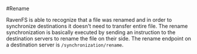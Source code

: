 ﻿#Rename

RavenFS is able to recognize that a file was renamed and in order to synchronize destinations it doesn't need to transfer entire file. The rename synchronization is basically executed by sending an instruction to the destination servers
to rename the file on their side. The rename endpoint on a destination server is `/synchronization/rename`.